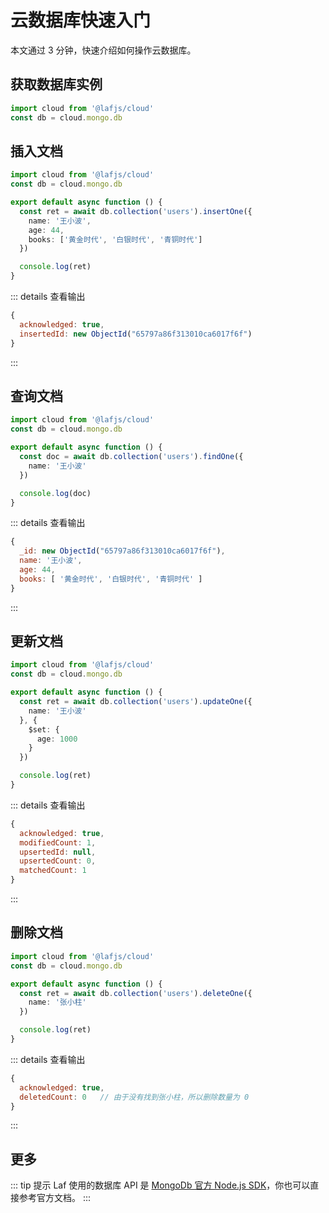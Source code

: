 
# 云数据库快速入门

本文通过 3 分钟，快速介绍如何操作云数据库。


## 获取数据库实例

```typescript
import cloud from '@lafjs/cloud'
const db = cloud.mongo.db
```

## 插入文档

```typescript
import cloud from '@lafjs/cloud'
const db = cloud.mongo.db

export default async function () {
  const ret = await db.collection('users').insertOne({ 
    name: '王小波',
    age: 44,
    books: ['黄金时代', '白银时代', '青铜时代']
  })

  console.log(ret)
}
```

::: details 查看输出
```js
{
  acknowledged: true,
  insertedId: new ObjectId("65797a86f313010ca6017f6f")
}
```
:::


## 查询文档

```typescript
import cloud from '@lafjs/cloud'
const db = cloud.mongo.db

export default async function () {
  const doc = await db.collection('users').findOne({
    name: '王小波'
  })

  console.log(doc)
}

```

::: details 查看输出
```js
{
  _id: new ObjectId("65797a86f313010ca6017f6f"),
  name: '王小波',
  age: 44,
  books: [ '黄金时代', '白银时代', '青铜时代' ]
}
```
:::


## 更新文档

```typescript
import cloud from '@lafjs/cloud'
const db = cloud.mongo.db

export default async function () {
  const ret = await db.collection('users').updateOne({
    name: '王小波'
  }, {
    $set: {
      age: 1000
    }
  })

  console.log(ret)
}
```

::: details 查看输出
```js
{
  acknowledged: true,
  modifiedCount: 1,
  upsertedId: null,
  upsertedCount: 0,
  matchedCount: 1
}
```
:::

## 删除文档

```typescript
import cloud from '@lafjs/cloud'
const db = cloud.mongo.db

export default async function () {
  const ret = await db.collection('users').deleteOne({
    name: '张小柱'
  })

  console.log(ret)
}
```

::: details 查看输出
```js
{ 
  acknowledged: true,
  deletedCount: 0   // 由于没有找到张小柱，所以删除数量为 0
}
```
:::

## 更多

::: tip 提示
Laf 使用的数据库 API 是 [MongoDb 官方 Node.js SDK](https://www.mongodb.com/docs/drivers/node/v5.0/quick-reference/)，你也可以直接参考官方文档。
:::
